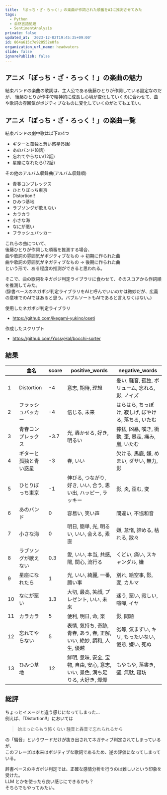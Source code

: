 ```yaml
---
title: 「ぼっち・ざ・ろっく!」の楽曲が作詞された順番をAIに推測させてみた
tags:
  - Python
  - 自然言語処理
  - SentimentAnalysis
private: false
updated_at: '2023-12-02T19:45:35+09:00'
id: 864a615c7e928552e0fa
organization_url_name: headwaters
slide: false
ignorePublish: false
---
```

## アニメ「ぼっち・ざ・ろっく！」の楽曲の魅力

結束バンドの楽曲の歌詞は、主人公である後藤ひとりが作詞している設定なのだが、
後藤ひとりが作中で精神的に成長し心境が変化していくのに合わせて、曲や歌詞の雰囲気がポジティブなものに変化していくのがとてもエモい。

## アニメ「ぼっち・ざ・ろっく！」の楽曲一覧

結束バンドの劇中歌は以下の4つ

- ギターと孤独と蒼い惑星(5話)
- あのバンド(8話)
- 忘れてやらない(12話)
- 星座になれたら(12話)

その他のアルバム収録曲(アルバム収録順)

- 青春コンプレックス
- ひとりぼっち東京
- Distortion‼
- ひみつ基地
- ラブソングが歌えない
- カラカラ
- 小さな海
- なにが悪い
- フラッシュバッカー

これらの曲について、  
後藤ひとりが作詞した順番を推測する場合、  
曲や歌詞の雰囲気がポジティブなもの → 初期に作られた曲  
曲や歌詞の雰囲気がネガティブなもの → 後期に作られた曲  
という形で、ある程度の推測ができると思われる。  

そこで、曲の歌詞をネガポジ判定ライブラリに食わせて、そのスコアから作詞順を推測してみた。  
(辞書ベースのネガポジ判定ライブラリをAIと呼んでいいのかは微妙だが、広義の意味でのAIではあると思う。バブルソートもAIであると言えなくはない。)

使用したネガポジ判定ライブラリ

- <https://github.com/ikegami-yukino/oseti>

作成したスクリプト

- <https://github.com/YossyHal/bocchi-sorter>

## 結果

|     | 曲名                   | score | positive_words                                                                 | negative_words                                       |
| --- | ---------------------- | ----- | ------------------------------------------------------------------------------ | ---------------------------------------------------- |
| 1   | Distortion             | -4    | 意志, 期待, 理想                                                               | 憂い, 騒音, 孤独, ボリューム, 忘れる, 影, ノイズ     |
| 2   | フラッシュバッカー     | -4    | 信じる, 未来                                                                   | はらはら, ちっぽけ, 寂しげ, ぼやける, 落ちる, いたむ |
| 3   | 青春コンプレックス     | -3.7  | 光, 轟かせる, 好き, 明るい                                                     | 獰猛, 凶暴, 嘆き, 衝動, 歪, 暴走, 痛み, 嵐, いたむ   |
| 4   | ギターと孤独と青い惑星 | -3    | 春, いい                                                                       | 欠ける, 馬鹿, 嫌, めまい, ダサい, 無力, 影           |
| 5   | ひとりぼっち東京       | -1    | 伸びる, つながり, 好き, いい, 合う, 思い出, ハッピー, ラッキー                 | 影, 炎, 歪む, 変                                     |
| 6   | あのバンド             | 0     | 容易い, 笑い声                                                                 | 間違い, 不協和音                                     |
| 7   | 小さな海               | 0     | 明日, 簡単, 光, 明るい, いい, 会える, 素直                                     | 嫌, 怠惰, 諦める, 枯れる, 散々                       |
| 8   | ラブソングが歌えない   | 0.3   | 愛, いい, 本当, 共感, 陽, 関心, 流行る                                         | くどい, 痛い, スキャンダル, 嫌                       |
| 9   | 星座になれたら         | 1     | 光, いい, 綺麗, 一番, 願い事                                                   | 別れ, 絵空事, 影, 変, カルマ                         |
| 10  | なにが悪い             | 1.3   | 大切, 最高, 笑顔, プレゼント, いい, 未来                                       | 迷う, 悪い, 寂しい, 喧嘩, イヤ                       |
| 11  | カラカラ               | 5     | 便利, 明日, 命, 楽                                                             | 影, 問題                                             |
| 12  | 忘れてやらない         | 5     | 表情, 気持ち, 奇跡, 青春, あう, 春, 正解, いい, 絶妙, 調和, 人生, 優越         | 劣等, 気まずい, キリ, もったいない, 倦怠, 嫌い, 死ぬ |
| 13  | ひみつ基地             | 12    | 鮮明, 意味, 安全, 宝物, 自由, 安心, 意志, いい, 景色, 満ち足りる, 大好き, 燦燦 | もやもや, 落書き, 壁, 無駄, 寝坊                     |

## 総評

ちょっとイメージと違う感じになってしまった...  
例えば、『Distortion!!』においては  

>始まったらもう怖くない 騒音と轟音で忘れられるから  

の「騒音」というワードだけが抜き出されてネガティブ判定されてしまっているが、  
このフレーズは本来はポジティブな歌詞であるため、逆の評価になってしまっている。  

辞書ベースのネガポジ判定では、正確な感情分析を行うのは難しいという印象を受けた。  
LLM とかを使ったら良い感じにできるかも？  
そちらでもやってみたい。
